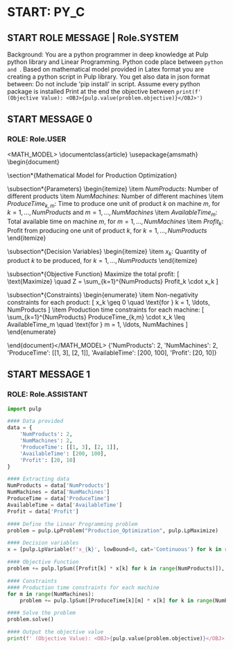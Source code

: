 # START: PY_C 
## START ROLE MESSAGE | Role.SYSTEM 
Background: You are a python programmer in deep knowledge at Pulp python library and Linear Programming. Python code place between ```python and ```. Based on mathematical model provided in Latex format you are creating a python script in Pulp library. You get also data in json format between: <DATA></DATA> Do not include 'pip install' in script. Assume every python package is installed Print at the end the objective between <OBJ></OBJ> `print(f' (Objective Value): <OBJ>{pulp.value(problem.objective)}</OBJ>')` 
## START MESSAGE 0 
### ROLE: Role.USER
<MATH_MODEL>
\documentclass{article}
\usepackage{amsmath}
\begin{document}

\section*{Mathematical Model for Production Optimization}

\subsection*{Parameters}
\begin{itemize}
    \item $NumProducts$: Number of different products
    \item $NumMachines$: Number of different machines
    \item $ProduceTime_{k,m}$: Time to produce one unit of product $k$ on machine $m$, for $k = 1, \ldots, NumProducts$ and $m = 1, \ldots, NumMachines$
    \item $AvailableTime_m$: Total available time on machine $m$, for $m = 1, \ldots, NumMachines$
    \item $Profit_k$: Profit from producing one unit of product $k$, for $k = 1, \ldots, NumProducts$
\end{itemize}

\subsection*{Decision Variables}
\begin{itemize}
    \item $x_k$: Quantity of product $k$ to be produced, for $k = 1, \ldots, NumProducts$
\end{itemize}

\subsection*{Objective Function}
Maximize the total profit:
\[
\text{Maximize} \quad Z = \sum_{k=1}^{NumProducts} Profit_k \cdot x_k
\]

\subsection*{Constraints}
\begin{enumerate}
    \item Non-negativity constraints for each product:
    \[
    x_k \geq 0 \quad \text{for } k = 1, \ldots, NumProducts
    \]
    \item Production time constraints for each machine:
    \[
    \sum_{k=1}^{NumProducts} ProduceTime_{k,m} \cdot x_k \leq AvailableTime_m \quad \text{for } m = 1, \ldots, NumMachines
    \]
\end{enumerate}

\end{document}</MATH_MODEL>
<DATA>
{'NumProducts': 2, 'NumMachines': 2, 'ProduceTime': [[1, 3], [2, 1]], 'AvailableTime': [200, 100], 'Profit': [20, 10]}</DATA>


## START MESSAGE 1 
### ROLE: Role.ASSISTANT
```python
import pulp

#### Data provided
data = {
    'NumProducts': 2,
    'NumMachines': 2,
    'ProduceTime': [[1, 3], [2, 1]],
    'AvailableTime': [200, 100],
    'Profit': [20, 10]
}

#### Extracting data
NumProducts = data['NumProducts']
NumMachines = data['NumMachines']
ProduceTime = data['ProduceTime']
AvailableTime = data['AvailableTime']
Profit = data['Profit']

#### Define the Linear Programming problem
problem = pulp.LpProblem("Production_Optimization", pulp.LpMaximize)

#### Decision variables
x = [pulp.LpVariable(f'x_{k}', lowBound=0, cat='Continuous') for k in range(NumProducts)]

#### Objective Function
problem += pulp.lpSum([Profit[k] * x[k] for k in range(NumProducts)]), "Total Profit"

#### Constraints
#### Production time constraints for each machine
for m in range(NumMachines):
    problem += pulp.lpSum([ProduceTime[k][m] * x[k] for k in range(NumProducts)]) <= AvailableTime[m], f"Machine_{m+1}_Time"

#### Solve the problem
problem.solve()

#### Output the objective value
print(f' (Objective Value): <OBJ>{pulp.value(problem.objective)}</OBJ>')
```

